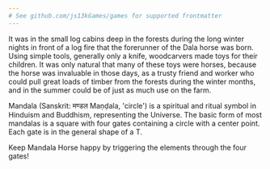 ```yaml
---
# See github.com/js13kGames/games for supported frontmatter
---
```

It was in the small log cabins deep in the forests during the long winter nights in front of a log fire that the forerunner of the Dala horse was born. Using simple tools, generally only a knife, woodcarvers made toys for their children. It was only natural that many of these toys were horses, because the horse was invaluable in those days, as a trusty friend and worker who could pull great loads of timber from the forests during the winter months, and in the summer could be of just as much use on the farm.

Mandala (Sanskrit: मण्डल Maṇḍala, 'circle') is a spiritual and ritual symbol in Hinduism and Buddhism, representing the Universe. The basic form of most mandalas is a square with four gates containing a circle with a center point. Each gate is in the general shape of a T.

Keep Mandala Horse happy by triggering the elements through the four gates!